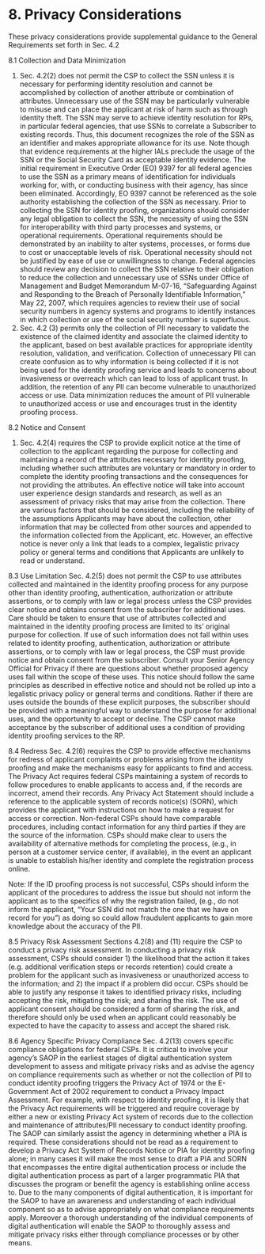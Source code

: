 <a name="sec8"></a>

# <a name="privacy-section-header"></a> 8. Privacy Considerations

These privacy considerations provide supplemental guidance to the General Requirements set forth in Sec. 4.2

8.1 Collection and Data Minimization 
1)  Sec. 4.2(2) does not permit the CSP to collect the SSN unless it is necessary for performing identity resolution and cannot be accomplished by collection of another attribute or combination of attributes.  Unnecessary use of the SSN may be particularly vulnerable to misuse and can place the applicant at risk of harm such as through identity theft. The SSN may serve to achieve identity resolution for RPs, in particular federal agencies, that use SSNs to correlate a Subscriber to existing records.  Thus, this document recognizes the role of the SSN as an identifier and makes appropriate allowance for its use.  Note though that evidence requirements at the higher IALs preclude the usage of the SSN or the Social Security Card as acceptable identity evidence.The initial requirement in Executive Order (EO) 9397 for all federal agencies to use the SSN as a primary means of identification for individuals working for, with, or conducting business with their agency, has since been eliminated. Accordingly, EO 9397 cannot be referenced as the sole authority establishing the collection of the SSN as necessary. Prior to collecting the SSN for identity proofing, organizations should consider any legal obligation to collect the SSN, the necessity of using the SSN for interoperability with third party processes and systems, or operational requirements. Operational requirements should be demonstrated by an inability to alter systems, processes, or forms due to cost or unacceptable levels of risk. Operational necessity should not be justified by ease of use or unwillingness to change. Federal agencies should review any decision to collect the SSN relative to their obligation to reduce the collection and unnecessary use of SSNs under Office of Management and Budget Memorandum M-07-16, “Safeguarding Against and Responding to the Breach of Personally Identifiable Information,” May 22, 2007, which requires agencies to review their use of social security numbers in agency systems and programs to identify instances in which collection or use of the social security number is superfluous.2) Sec. 4.2 (3) permits only the collection of PII necessary to validate the existence of the claimed identity and associate the claimed identity to the applicant, based on best available practices for appropriate identity resolution, validation, and verification. Collection of unnecessary PII can create confusion as to why information is being collected if it is not being used for the identity proofing service and leads to concerns about invasiveness or overreach which can lead to loss of applicant trust. In addition, the retention of any PII can become vulnerable to unauthorized access or use. Data minimization reduces the amount of PII vulnerable to unauthorized access or use and encourages trust in the identity proofing process.  8.2 Notice and Consent1) Sec. 4.2(4) requires the CSP to provide explicit notice at the time of collection to the applicant regarding the purpose for collecting and maintaining a record of the attributes necessary for identity proofing, including whether such attributes are voluntary or mandatory in order to complete the identity proofing transactions and the consequences for not providing the attributes.An effective notice will take into account user experience design standards and research, as well as an assessment of privacy risks that may arise from the collection. There are various factors that should be considered, including the reliability of the assumptions Applicants may have about the collection, other information that may be collected from other sources and appended to the information collected from the Applicant, etc. However, an effective notice is never only a link that leads to a complex, legalistic privacy policy or general terms and conditions that Applicants are unlikely to read or understand. 8.3 Use LimitationSec. 4.2(5) does not permit the CSP to use attributes collected and maintained in the identity proofing process for any purpose other than identity proofing, authentication, authorization or attribute assertions, or to comply with law or legal process unless the CSP provides clear notice and obtains consent from the subscriber for additional uses.Care should be taken to ensure that use of attributes collected and maintained in the identity proofing process are limited to its’ original purpose for collection.  If use of such information does not fall within uses related to identity proofing, authentication, authorization or attribute assertions, or to comply with law or legal process, the CSP must provide notice and obtain consent from the subscriber. Consult your Senior Agency Official for Privacy if there are questions about whether proposed agency uses fall within the scope of these uses. This notice should follow the same principles as described in effective notice and should not be rolled up into a legalistic privacy policy or general terms and conditions.  Rather if there are uses outside the bounds of these explicit purposes, the subscriber should be provided with a meaningful way to understand the purpose for additional uses, and the opportunity to accept or decline.  The CSP cannot make acceptance by the subscriber of additional uses a condition of providing identity proofing services to the RP. 8.4 RedressSec. 4.2(6) requires the CSP to provide effective mechanisms for redress of applicant complaints or problems arising from the identity proofing and make the mechanisms easy for applicants to find and access.The Privacy Act requires federal CSPs maintaining a system of records to follow procedures to enable applicants to access and, if the records are incorrect, amend their records. Any Privacy Act Statement should include a reference to the applicable system of records notice(s) (SORN), which provides the applicant with instructions on how to make a request for access or correction. Non-federal CSPs should have comparable procedures, including contact information for any third parties if they are the source of the information.CSPs should make clear to users the availability of alternative methods for completing the process, (e.g., in person at a customer service center, if available), in the event an applicant is unable to establish his/her identity and complete the registration process online. Note:  If the ID proofing process is not successful, CSPs should inform the applicant of the procedures to address the issue but should not inform the applicant as to the specifics of why the registration failed, (e.g., do not inform the applicant, “Your SSN did not match the one that we have on record for you”) as doing so could allow fraudulent applicants to gain more knowledge about the accuracy of the PII.  	8.5 Privacy Risk Assessment	Sections 4.2(8) and (11) require the CSP to conduct a privacy risk assessment. In conducting a privacy risk assessment, CSPs should consider 1) the likelihood that the action it takes (e.g. additional verification steps or records retention) could create a problem for the applicant such as invasiveness or unauthorized access to the information; and 2) the impact if a problem did occur. CSPs should be able to justify any response it takes to identified privacy risks, including accepting the risk, mitigating the risk; and sharing the risk. The use of applicant consent should be considered a form of sharing the risk, and therefore should only be used when an applicant could reasonably be expected to have the capacity to assess and accept the shared risk.8.6 Agency Specific Privacy Compliance Sec. 4.2(13) covers specific compliance obligations for federal CSPs. It is critical to involve your agency’s SAOP in the earliest stages of digital authentication system development to assess and mitigate privacy risks and as advise the agency on compliance requirements such as whether or not the collection of PII to conduct identity proofing triggers the Privacy Act of 1974 or the E-Government Act of 2002 requirement to conduct a Privacy Impact Assessment.  For example, with respect to identity proofing, it is likely that the Privacy Act requirements will be triggered and require coverage by either a new or existing Privacy Act system of records due to the collection and maintenance of attributes/PII necessary to conduct identity proofing. The SAOP can similarly assist the agency in determining whether a PIA is required.  These considerations should not be read as a requirement to develop a Privacy Act System of Records Notice or PIA for identity proofing alone; in many cases it will make the most sense to draft a PIA and SORN that encompasses the entire digital authentication process or include the digital authentication process as part of a larger programmatic PIA that discusses the program or benefit the agency is establishing online access to.  Due to the many components of digital authentication, it is important for the SAOP to have an awareness and understanding of each individual component so as to advise appropriately on what compliance requirements apply. Moreover a thorough understanding of the individual components of digital authentication will enable the SAOP to thoroughly assess and mitigate privacy risks either through compliance processes or by other means.  